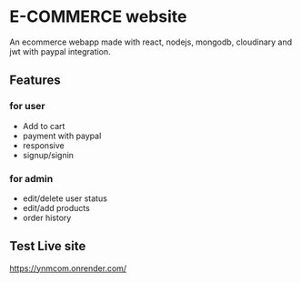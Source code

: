 
# E-COMMERCE website

An ecommerce webapp made with react, nodejs, mongodb, cloudinary and jwt with paypal integration.


## Features
### for user
- Add to cart
- payment with paypal 
- responsive
- signup/signin

### for admin

- edit/delete user status
- edit/add products
- order history

## Test Live site

https://ynmcom.onrender.com/

